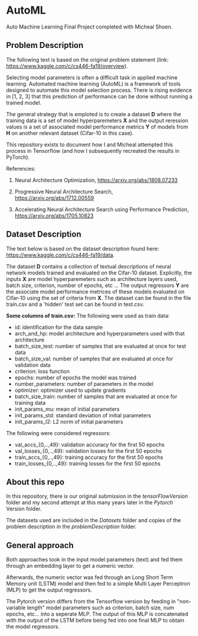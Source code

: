 # AutoML
Auto Machine Learning Final Project completed with Micheal Shoen.

## Problem Description
The following text is based on the original problem statement (link: https://www.kaggle.com/c/cs446-fa19/overview). 

Selecting model parameters is often a difficult task in applied machine learning. Automated machine learning (AutoML) is a framework of tools designed to automate this model selection process. There is rising evidence in \[1, 2, 3\] that this prediction of performance can be done without running a trained model. 

The general strategy that is emploted is to create a dataset **D** where the training data is a set of model hyperparemeters **X** and the output reression values is a set of associated model performance metrics **Y** of models from **H** on another relevant dataset (Cifar-10 in this case).

This repository exists to document how I and Micheal attempted this process in Tensorflow (and how I subsequently recreated the results in PyTorch).

References:

1. Neural Architecture Optimization, https://arxiv.org/abs/1808.07233

2. Progressive Neural Architecture Search, https://arxiv.org/abs/1712.00559

3. Accelerating Neural Architecture Search using Performance Prediction, https://arxiv.org/abs/1705.10823

## Dataset Description
The text below is based on the dataset description found here: https://www.kaggle.com/c/cs446-fa19/data. 

The dataset **D** contains a collection of textual descriptions of neural network models trained and evaluated on the Cifar-10 dataset. Explicitly, the inputs **X** are model hyperparemeters such as architecture layers used, batch size, criterion, number of epochs, etc ... The output regressors **Y** are the associate model performance metrices of these models evaluated on Cifar-10 using the set of criteria from **X**. The dataset can be found in the file train.csv and a 'hidden' test set can be found in test.csv. 

**Some columns of train.csv:**
The following were used as train data:
- id: identification for the data sample
- arch_and_hp: model architecture and hyperparameters used with that architecture
- batch_size_test: number of samples that are evaluated at once for test data
- batch_size_val: number of samples that are evaluated at once for validation data
- criterion:  loss function
- epochs: number of epochs the model was trained
- number_parameters: number of parameters in the model
- optimizer: optimizer used to update gradients
- batch_size_train: number of samples that are evaluated at once for training data
- init_params_mu: mean of initial parameters
- init_params_std: standard deviation of initial parameters
- init_params_l2: L2 norm of initial parameters

The following were considered regressors:
- val_accs_{0,..,49}: validation accuracy for the first 50 epochs
- val_losses_{0,..,49}: validation losses for the first 50 epochs
- train_accs_{0,..,49}: training accuracy for the first 50 epochs
- train_losses_{0,..,49}: training losses for the first 50 epochs

## About this repo 
In this repository, there is our original submission in the _tensorFlowVersion_ folder and my second attempt at this many years later in the _Pytorch_ Version folder. 

The datasets used are included in the _Datasets_ folder and copies of the problem description in the _problemDescription_ folder. 

## General approach
Both approaches took in the input model parameters (text) and fed them through an embedding layer to get a numeric vector. 

Afterwards, the numeric vector was fed through an Long Short Term Memory unit (LSTM) model and then fed to a simple Multi Layer Perceptron (MLP) to get the output regressors. 

The Pytorch version differs from the Tensorflow version by feeding in "non-variable length" model parameters such as criterion, batch size, num epochs, etc... into a seperate MLP. The output of this MLP is concatenated with the output of the LSTM before being fed into one final MLP to obtain the model regressors. 